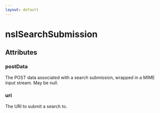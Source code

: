 ```yaml
---
layout: default
---
```


# nsISearchSubmission #

## Attributes ##

### postData ###

The POST data associated with a search submission, wrapped in a MIME
input stream. May be null.


### uri ###

The URI to submit a search to.

